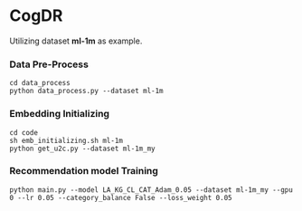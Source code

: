 # CogDR

Utilizing dataset **ml-1m** as example.

### Data Pre-Process
```
cd data_process
python data_process.py --dataset ml-1m
```

### Embedding Initializing
```
cd code
sh emb_initializing.sh ml-1m
python get_u2c.py --dataset ml-1m_my
```

### Recommendation model Training
```
python main.py --model LA_KG_CL_CAT_Adam_0.05 --dataset ml-1m_my --gpu 0 --lr 0.05 --category_balance False --loss_weight 0.05
```
